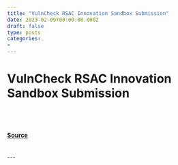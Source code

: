 ```yaml
---
title: "VulnCheck RSAC Innovation Sandbox Submission"
date: 2023-02-09T00:00:00.000Z
draft: false
type: posts
categories: 
- 
---
```

# VulnCheck RSAC Innovation Sandbox Submission

<br/>

<br/>


#### [Source](https://vulncheck.com/blog/vulncheck_rsac_innovation_sandbox_submission)

<br/>
---
